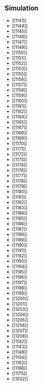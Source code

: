 ## Simulation
- [[1141]]
- [[1144]]
- [[1145]]
- [[1146]]
- [[1147]]
- [[1149]]
- [[1150]]
- [[1151]]
- [[1152]]
- [[1153]]
- [[1155]]
- [[1156]]
- [[1157]]
- [[1158]]
- [[1159]]
- [[1160]]
- [[1161]]
- [[1162]]
- [[1164]]
- [[1165]]
- [[1167]]
- [[1168]]
- [[1169]]
- [[1170]]
- [[1171]]
- [[1172]]
- [[1173]]
- [[1174]]
- [[1176]]
- [[1177]]
- [[1178]]
- [[1179]]
- [[1180]]
- [[1181]]
- [[1182]]
- [[1183]]
- [[1184]]
- [[1185]]
- [[1186]]
- [[1187]]
- [[1188]]
- [[1189]]
- [[1190]]
- [[1191]]
- [[1192]]
- [[1193]]
- [[1194]]
- [[1195]]
- [[1196]]
- [[1197]]
- [[1198]]
- [[1199]]
- [[1200]]
- [[1201]]
- [[1203]]
- [[1204]]
- [[1205]]
- [[1206]]
- [[1207]]
- [[1208]]
- [[1142]]
- [[1143]]
- [[1148]]
- [[1154]]
- [[1163]]
- [[1166]]
- [[1175]]
- [[1202]]
